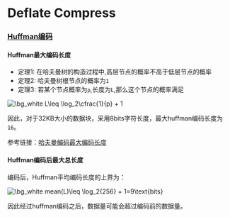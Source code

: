 # Deflate Compress

### [Huffman编码](https://zh.wikipedia.org/wiki/%E9%9C%8D%E5%A4%AB%E6%9B%BC%E7%BC%96%E7%A0%81)

#### Huffman最大编码长度

* 定理1: 在哈夫曼树的构造过程中,高层节点的概率不高于低层节点的概率
* 定理2: 哈夫曼树根节点的概率为`1`
* 定理3: 若某个节点概率为`p`,长度为`L`,那么这个节点的概率满足

<img src="https://latex.codecogs.com/png.image?\dpi{110}&space;\bg_white&space;L\leq&space;\log_2\cfrac{1}{p}&space;&plus;&space;1" title="\bg_white L\leq \log_2\cfrac{1}{p} + 1" />

因此，对于32KB大小的数据块，采用8bits字符长度，最大huffman编码长度为`16`。

参考链接：[哈夫曼编码最大编码长度](https://blog.csdn.net/Mrfive555/article/details/86770192)

#### Huffman编码后最大总长度

编码后，Huffman平均编码长度的上界为：

<img src="https://latex.codecogs.com/png.image?\dpi{110}&space;\bg_white&space;mean(L)\leq&space;\log_2{256}&space;&plus;&space;1=9\text{bits}" title="\bg_white mean(L)\leq \log_2{256} + 1=9\text{bits}" />

因此经过huffman编码之后，数据量可能会超过编码前的数据量。

